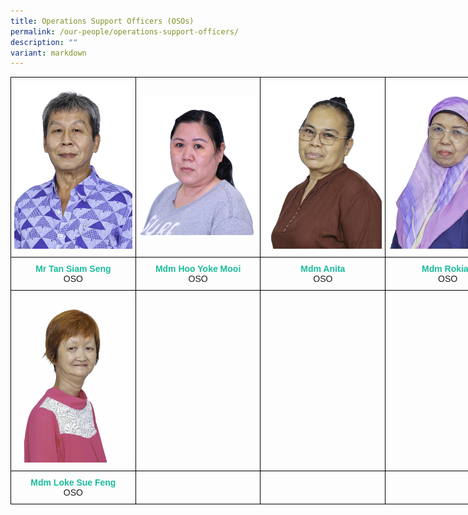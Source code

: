 ```yaml
---
title: Operations Support Officers (OSOs)
permalink: /our-people/operations-support-officers/
description: ""
variant: markdown
---
```

<style type="text/css">
.tg  {border-collapse:collapse;border-spacing:0;margin:0px auto;}
.tg td{border-color:black;border-style:solid;border-width:1px;font-family:Arial, sans-serif;font-size:14px;
  overflow:hidden;padding:10px 5px;word-break:normal;}
.tg th{border-color:black;border-style:solid;border-width:1px;font-family:Arial, sans-serif;font-size:14px;
  font-weight:normal;overflow:hidden;padding:10px 5px;word-break:normal;}
.tg .tg-nrix{text-align:center;vertical-align:middle}
</style>
<table class="tg" style="undefined;table-layout: fixed; width: 800px">
<colgroup>
<col style="width: 200px">
<col style="width: 200px">
<col style="width: 200px">
<col style="width: 200px">
</colgroup>
<tbody>
  <tr>
    <td class="tg-nrix"><img src="/images/oso1.jpeg"></td>
    <td class="tg-nrix"><img src="/images/oso2.jpeg"></td>
    <td class="tg-nrix"><img src="/images/oso3.jpeg"></td>
    <td class="tg-nrix"><img src="/images/oso4.jpeg"></td>
  </tr>
  <tr>
		<td style="text-align:center" class="tg-nrix"><b style="color:#1ABC9C">Mr Tan Siam Seng</b><br>OSO</td>
		<td style="text-align:center" class="tg-nrix"><b style="color:#1ABC9C">Mdm Hoo Yoke Mooi</b><br>OSO</td>
		<td style="text-align:center" class="tg-nrix"><b style="color:#1ABC9C">Mdm Anita</b><br>OSO</td>
		<td style="text-align:center" class="tg-nrix"><b style="color:#1ABC9C">Mdm Rokiah</b><br>OSO</td>
  </tr>
  <tr>
    <td class="tg-nrix"><img src="/images/oso5.jpeg"></td>
    <td class="tg-nrix"></td>
    <td class="tg-nrix"></td>
    <td class="tg-nrix"></td>
  </tr>
  <tr>
		<td style="text-align:center" class="tg-nrix"><b style="color:#1ABC9C">Mdm Loke Sue Feng</b><br>OSO</td>
		<td class="tg-nrix"></td>
    <td class="tg-nrix"></td>
    <td class="tg-nrix"></td>
  </tr>
</tbody>
</table>